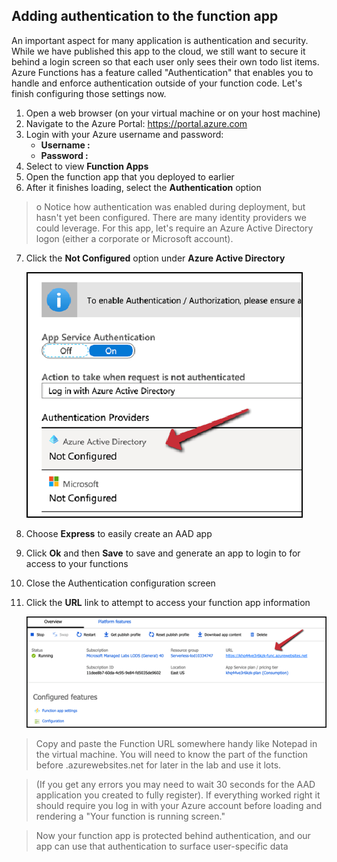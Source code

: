 ## Adding authentication to the function app

An important aspect for many application is authentication and security. While we have published this app to the cloud, we still want to secure it behind a login screen so that each user only sees their own todo list items. Azure Functions has a feature called "Authentication" that enables you to handle and enforce authentication outside of your function code. Let's finish configuring those settings now.

1.	Open a web browser (on your virtual machine or on your host machine)
2.	Navigate to the Azure Portal: https://portal.azure.com
3. 	Login with your Azure username and password:
      - **Username : <inject key="AzureAdUserEmail" />**
      - **Password : <inject key="AzureAdUserPassword" />**
4.	Select to view **Function Apps**
5.	Open the function app that you deployed to earlier
6.	After it finishes loading, select the **Authentication** option

>o	Notice how authentication was enabled during deployment, but hasn't yet been configured. 
There are many identity providers we could leverage. 
For this app, let's require an Azure Active Directory logon (either a corporate or Microsoft account).

7.	Click the **Not Configured** option under **Azure Active Directory**

    ![Not-Configured](images/notconfigured.png)
    
8.	Choose **Express** to easily create an AAD app
9.	Click **Ok** and then **Save** to save and generate an app to login to for access to your functions
10.	Close the Authentication configuration screen
11.	Click the **URL** link to attempt to access your function app information 

    ![Function-App](images/functionapp.png) 
    
 >Copy and paste the Function URL somewhere handy like Notepad in the virtual machine. You will need to know the part of the function before .azurewebsites.net for later in the lab and use it lots.
 
 >(If you get any errors you may need to wait 30 seconds for the AAD application you created to fully register). If everything worked right it should require you log in with your Azure account before loading and rendering a "Your function is running screen."
 
 >Now your function app is protected behind authentication, and our app can use that authentication to surface user-specific data
 
 
 
 
 
 
